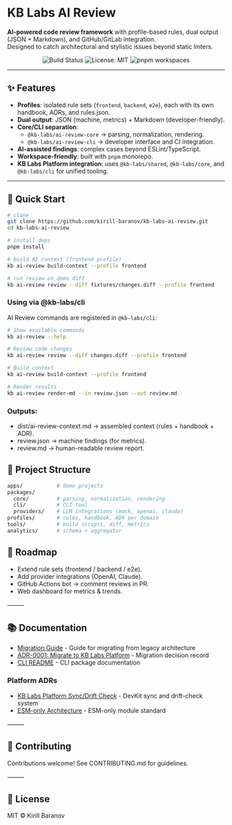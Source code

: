 # KB Labs AI Review

**AI-powered code review framework** with profile-based rules, dual output (JSON + Markdown), and GitHub/GitLab integration.  
Designed to catch architectural and stylistic issues beyond static linters.

<p align="center">
  <img src="https://img.shields.io/badge/build-passing-brightgreen" alt="Build Status" />
  <img src="https://img.shields.io/badge/license-MIT-blue" alt="License: MIT" />
  <img src="https://img.shields.io/badge/pnpm-workspaces-orange" alt="pnpm workspaces" />
</p>

---

## ✨ Features
- **Profiles**: isolated rule sets (`frontend`, `backend`, `e2e`), each with its own handbook, ADRs, and rules.json.
- **Dual output**: JSON (machine, metrics) + Markdown (developer-friendly).
- **Core/CLI separation**:
  - `@kb-labs/ai-review-core` → parsing, normalization, rendering.
  - `@kb-labs/ai-review-cli` → developer interface and CI integration.
- **AI-assisted findings**: complex cases beyond ESLint/TypeScript.
- **Workspace-friendly**: built with `pnpm` monorepo.
- **KB Labs Platform integration**: uses `@kb-labs/shared`, `@kb-labs/core`, and `@kb-labs/cli` for unified tooling.

---

## 🚀 Quick Start

```bash
# clone
git clone https://github.com/kirill-baranov/kb-labs-ai-review.git
cd kb-labs-ai-review

# install deps
pnpm install

# build AI context (frontend profile)
kb ai-review build-context --profile frontend

# run review on demo diff
kb ai-review review --diff fixtures/changes.diff --profile frontend
```

### Using via @kb-labs/cli

AI Review commands are registered in `@kb-labs/cli`:

```bash
# Show available commands
kb ai-review --help

# Review code changes
kb ai-review review --diff changes.diff --profile frontend

# Build context
kb ai-review build-context --profile frontend

# Render results
kb ai-review render-md --in review.json --out review.md
```

### Outputs:
* dist/ai-review-context.md → assembled context (rules + handbook + ADR).
* review.json → machine findings (for metrics).
* review.md → human-readable review report.

## 📂 Project Structure
```bash
apps/           # demo projects
packages/
  core/         # parsing, normalization, rendering
  cli/          # CLI tool
  providers/    # LLM integrations (mock, openai, claude)
profiles/       # rules, handbook, ADR per domain
tools/          # build scripts, diff, metrics
analytics/      # schema + aggregator
```

## 📜 Roadmap
*	Extend rule sets (frontend / backend / e2e).
*	Add provider integrations (OpenAI, Claude).
*	GitHub Actions bot → comment reviews in PR.
*	Web dashboard for metrics & trends.

⸻

## 📚 Documentation

- [Migration Guide](./docs/MIGRATION.md) - Guide for migrating from legacy architecture
- [ADR-0001: Migrate to KB Labs Platform](./docs/adr/0001-migrate-to-kb-labs-platform.md) - Migration decision record
- [CLI README](./packages/cli/README.md) - CLI package documentation

### Platform ADRs

- [KB Labs Platform Sync/Drift Check](https://github.com/kirill-baranov/kb-labs-devkit#sync--drift-check) - DevKit sync and drift-check system
- [ESM-only Architecture](https://github.com/kirill-baranov/kb-labs-devkit#esm-only) - ESM-only module standard

⸻

## 🤝 Contributing

Contributions welcome!
See CONTRIBUTING.md for guidelines.

⸻

## 📄 License

MIT © Kirill Baranov
